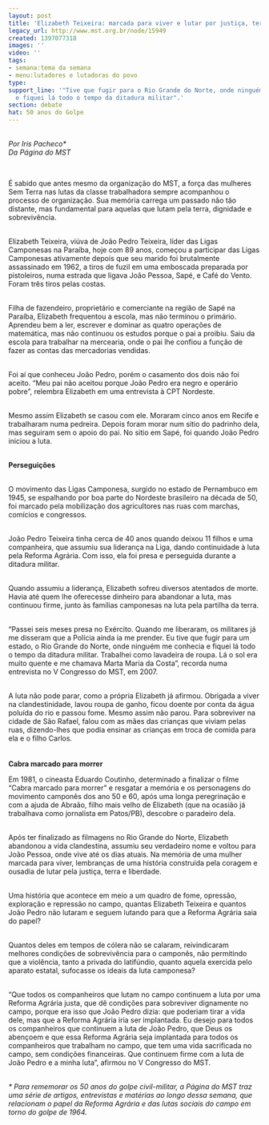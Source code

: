 ```yaml
---
layout: post
title: 'Elizabeth Teixeira: marcada para viver e lutar por justiça, terra e liberdade'
legacy_url: http://www.mst.org.br/node/15949
created: 1397077318
images: ''
video: ''
tags:
- semana:tema da semana
- menu:lutadores e lutadoras do povo
type: 
support_line: '"Tive que fugir para o Rio Grande do Norte, onde ninguém me conhecia
  e fiquei lá todo o tempo da ditadura militar".'
section: debate
hat: 50 anos do Golpe
---
```

<p><br><em>Por Iris Pacheco*<br>Da Página do MST&nbsp;</em></p><p>&nbsp;</p><p>É sabido que antes mesmo da organização do MST, a força das mulheres Sem Terra nas lutas da classe trabalhadora sempre acompanhou o processo de organização. Sua memória carrega um passado não tão distante, mas fundamental para aquelas que lutam pela terra, dignidade e sobrevivência.&nbsp;<br>&nbsp;</p><p>Elizabeth Teixeira, viúva de João Pedro Teixeira, líder das Ligas Camponesas na Paraíba, hoje com 89 anos, começou a participar das Ligas Camponesas ativamente depois que seu marido foi brutalmente assassinado em 1962, a tiros de fuzil em uma emboscada preparada por pistoleiros, numa estrada que ligava João Pessoa, Sapé, e Café do Vento. Foram três tiros pelas costas.&nbsp;<br>&nbsp;</p><p>Filha de fazendeiro, proprietário e comerciante na região de Sapé na Paraíba, Elizabeth frequentou a escola, mas não terminou o primário. Aprendeu bem a ler, escrever e dominar as quatro operações de matemática, mas não continuou os estudos porque o pai a proibiu. Saiu da escola para trabalhar na mercearia, onde o pai lhe confiou a função de fazer as contas das mercadorias vendidas.<br>&nbsp;</p><p>Foi aí que conheceu João Pedro, porém o casamento dos dois não foi aceito. “Meu pai não aceitou porque João Pedro era negro e operário pobre”, relembra Elizabeth em uma entrevista à CPT Nordeste.<br>&nbsp;</p><p>Mesmo assim Elizabeth se casou com ele. Moraram cinco anos em Recife e trabalharam numa pedreira. Depois foram morar num sítio do padrinho dela, mas seguiram sem o apoio do pai. No sitio em Sapé, foi quando João Pedro iniciou a luta.&nbsp;<br>&nbsp;</p><p><strong>Perseguições<br><br type="_moz"></strong></p><p>O movimento das Ligas Camponesa, surgido no estado de Pernambuco em 1945, se espalhando por boa parte do Nordeste brasileiro na década de 50, foi marcado pela mobilização dos agricultores nas ruas com marchas, comícios e congressos.<br>&nbsp;</p><p>João Pedro Teixeira tinha cerca de 40 anos quando deixou 11 filhos e uma companheira, que assumiu sua liderança na Liga, dando continuidade à luta pela Reforma Agrária. Com isso, ela&nbsp;foi presa e perseguida durante a ditadura militar.&nbsp;<br>&nbsp;</p><p>Quando assumiu a liderança, Elizabeth sofreu diversos atentados de morte. Havia até quem lhe oferecesse dinheiro para abandonar a luta, mas continuou firme, junto às famílias camponesas na luta pela partilha da terra.<br>&nbsp;</p><p>“Passei seis meses presa no Exército. Quando me liberaram, os militares já me disseram que a Polícia ainda ia me prender. Eu tive que fugir para um estado, o Rio Grande do Norte, onde ninguém me conhecia e fiquei lá todo o tempo da ditadura militar. Trabalhei como lavadeira de roupa. Lá o sol era muito quente e me chamava Marta Maria da Costa”, recorda numa entrevista no V Congresso do MST, em 2007.&nbsp;<br>&nbsp;</p><p>A luta não pode parar, como a própria Elizabeth já afirmou. Obrigada a viver na clandestinidade, lavou roupa de ganho, ficou doente por conta da água poluída do rio e passou fome. Mesmo assim não parou. Para sobreviver na cidade de São Rafael, falou com as mães das crianças que viviam pelas ruas, dizendo-lhes que podia ensinar as crianças em troca de comida para ela e o filho Carlos.&nbsp;<br><strong><br><br>Cabra marcado para morrer</strong>&nbsp;</p><p>Em 1981, o cineasta Eduardo Coutinho, determinado a finalizar o filme “Cabra marcado para morrer” e resgatar a memória e os personagens do movimento camponês dos ano 50 e 60, após uma longa peregrinação e com a ajuda de Abraão, filho mais velho de Elizabeth (que na ocasião já trabalhava como jornalista em Patos/PB), descobre o paradeiro dela.&nbsp;<br>&nbsp;</p><p>Após ter finalizado as filmagens no Rio Grande do Norte, Elizabeth abandonou a vida clandestina, assumiu seu verdadeiro nome e voltou para João Pessoa, onde vive até os dias atuais. Na memória de uma mulher marcada para viver, lembranças de uma história construída pela coragem e ousadia de lutar pela justiça, terra e liberdade.&nbsp;<br>&nbsp;</p><p>Uma história que acontece em meio a um quadro de fome, opressão, exploração e repressão no campo, quantas Elizabeth Teixeira e quantos João Pedro não lutaram e seguem lutando para que a Reforma Agrária saia do papel?<br>&nbsp;</p><p>Quantos deles em tempos de cólera não se calaram, reivindicaram melhores condições de sobrevivência para o camponês, não permitindo que a violência, tanto a privada do latifúndio, quanto aquela exercida pelo aparato estatal, sufocasse os ideais da luta camponesa?<br>&nbsp;</p><p>“Que todos os companheiros que lutam no campo continuem a luta por uma Reforma Agrária justa, que dê condições para sobreviver dignamente no campo, porque era isso que João Pedro dizia: que poderiam tirar a vida dele, mas que a Reforma Agrária iria ser implantada. Eu desejo para todos os companheiros que continuem a luta de João Pedro, que Deus os abençoem e que essa Reforma Agrária seja implantada para todos os companheiros que trabalham no campo, que tem uma vida sacrificada no campo, sem condições financeiras. Que continuem firme com a luta de João Pedro e a minha luta”, afirmou no V Congresso do MST.&nbsp;<br>&nbsp;</p><p><em>* Para rememorar os 50 anos do golpe civil-militar, a Página do MST traz uma série de artigos, entrevistas e matérias ao longo dessa semana, que relacionam o papel da Reforma Agrária e das lutas sociais do campo em torno do golpe de 1964.</em></p><div>&nbsp;</div>
